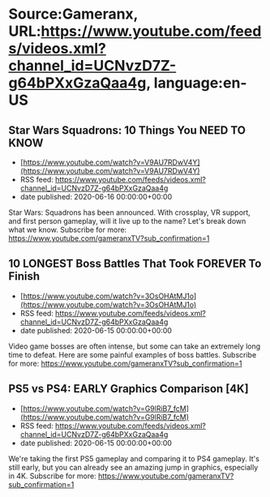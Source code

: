 # Source:Gameranx, URL:https://www.youtube.com/feeds/videos.xml?channel_id=UCNvzD7Z-g64bPXxGzaQaa4g, language:en-US

## Star Wars Squadrons: 10 Things You NEED TO KNOW
 - [https://www.youtube.com/watch?v=V9AU7RDwV4Y](https://www.youtube.com/watch?v=V9AU7RDwV4Y)
 - RSS feed: https://www.youtube.com/feeds/videos.xml?channel_id=UCNvzD7Z-g64bPXxGzaQaa4g
 - date published: 2020-06-16 00:00:00+00:00

Star Wars: Squadrons has been announced. With crossplay, VR support, and first person gameplay, will it live up to the name? Let's break down what we know.
Subscribe for more: https://www.youtube.com/gameranxTV?sub_confirmation=1

## 10 LONGEST Boss Battles That Took FOREVER To Finish
 - [https://www.youtube.com/watch?v=3OsOHAtMJ1o](https://www.youtube.com/watch?v=3OsOHAtMJ1o)
 - RSS feed: https://www.youtube.com/feeds/videos.xml?channel_id=UCNvzD7Z-g64bPXxGzaQaa4g
 - date published: 2020-06-15 00:00:00+00:00

Video game bosses are often intense, but some can take an extremely long time to defeat. Here are some painful examples of boss battles.
Subscribe for more: https://www.youtube.com/gameranxTV?sub_confirmation=1

## PS5 vs PS4: EARLY Graphics Comparison [4K]
 - [https://www.youtube.com/watch?v=G9lRiB7_fcM](https://www.youtube.com/watch?v=G9lRiB7_fcM)
 - RSS feed: https://www.youtube.com/feeds/videos.xml?channel_id=UCNvzD7Z-g64bPXxGzaQaa4g
 - date published: 2020-06-15 00:00:00+00:00

We're taking the first PS5 gameplay and comparing it to PS4 gameplay. It's still early, but you can already see an amazing jump in graphics, especially in 4K.
Subscribe for more: https://www.youtube.com/gameranxTV?sub_confirmation=1

